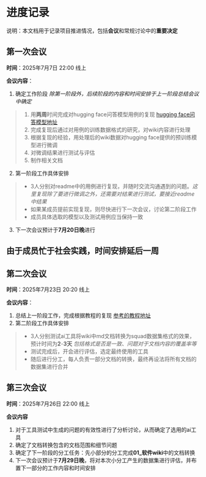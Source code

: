 # 进度记录
说明：本文档用于记录项目推进情况，包括**会议**和常规讨论中的**重要决定**

## 第一次会议
**时间**：2025年7月7日 22:00 线上

**会议内容**：
1. 确定工作阶段 *除第一阶段外，后续阶段的内容和时间安排于上一阶段总结会议中确定*
  >  1. 用**两周**时间完成对hugging face问答模型用例的复现 [hugging face问答模型地址](https://github.com/huggingface/transformers/blob/main/examples/pytorch/question-answering/README.md)
  >  1. 完成复现后通过对用例的训练数据格式的研究，对wiki内容进行处理
  >  1. 根据复现的经验，用处理后的wiki数据对hugging face提供的预训练模型进行微调
  >  1. 对微调结果进行测试与评估
  >  1. 制作相关文档
2. 第一阶段工作具体安排
  > - 3人分别对readme中的用例进行复现，并随时交流沟通遇到的问题。*这里复现除了要进行微调之外，还需要对结果进行测试，要接近readme中结果*
  > - 如果某成员提前实现复现，则尽快进行下一次会议，讨论第二阶段工作
  > - 成员具体选取的模型以及测试用例应当保持一致
3. 下一次会议预计于**7月20日晚**进行

## 由于成员忙于社会实践，时间安排延后一周

## 第二次会议
**时间**：2025年7月23日 20:20 线上

**会议内容**：
1. 总结上一阶段工作，完成根据教程的复现 [参考的教程地址](https://huggingface.co/docs/transformers/main/en/tasks/question_answering)
2. 第二阶段工作具体安排
  > - 3人分别测试ai工具将wiki中md文档转换为squad数据集格式的效果，预计时间为**2**-**3天** *包括格式是否是一致、问题对于文档内容的覆盖率等*
  > - 测试完成后，开会进行评估，选定最终使用的工具
  > - 随后进行分工，每人负责一部分文档的转换，最终再设法将所有文档的数据集进行合并

## 第三次会议
**时间**：2025年7月26日 22:00 线上

**会议内容**
1. 对于工具测试中生成的问题的有效性进行了分析讨论，从而确定了选用的ai工具
2. 确定了文档转换包含的文档范围和细节问题
3. 确定了下一阶段的分工任务：先小部分的分工完成**01_软件wiki**中的文档转换
4. 下一次会议预计于**7月29日晚**，将对本次小分工产生的数据集进行评估，并布置下一部分的工作内容和时间安排
